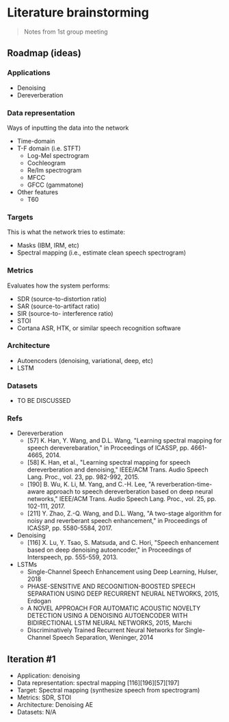 # Literature brainstorming
> Notes from 1st group meeting

## Roadmap (ideas)

### Applications
- Denoising
- Dereverberation

### Data representation
Ways of inputting the data into the network
- Time-domain
- T-F domain (i.e. STFT)
  - Log-Mel spectrogram
  - Cochleogram
  - Re/Im spectrogram
  - MFCC
  - GFCC (gammatone)
- Other features
  - T60

### Targets
This is what the network tries to estimate:
- Masks (IBM, IRM, etc)
- Spectral mapping (i.e., estimate clean speech spectrogram)

### Metrics
Evaluates how the system performs:
- SDR (source-to-distortion ratio)
- SAR (source-to-artifact ratio) 
- SIR (source-to- interference ratio)
- STOI
- Cortana ASR, HTK, or similar speech recognition software

### Architecture
- Autoencoders (denoising, variational, deep, etc)
- LSTM

### Datasets
- TO BE DISCUSSED

### Refs
- Dereverberation
  - [57] K. Han, Y. Wang, and D.L. Wang, "Learning spectral mapping for speech dereverebaration," in Proceedings of ICASSP, pp. 4661-4665, 2014.
  - [58] K. Han, et al., "Learning spectral mapping for speech dereverberation and denoising," IEEE/ACM Trans. Audio Speech Lang. Proc., vol. 23, pp. 982-992, 2015.
  - [190] B. Wu, K. Li, M. Yang, and C.-H. Lee, "A reverberation-time-aware approach to speech dereverberation based on deep neural networks," IEEE/ACM Trans. Audio Speech Lang. Proc., vol. 25, pp. 102-111, 2017.
  - [211] Y. Zhao, Z.-Q. Wang, and D.L. Wang, "A two-stage algorithm for noisy and reverberant speech enhancement," in Proceedings of ICASSP, pp. 5580-5584, 2017.
- Denoising
  - [116] X. Lu, Y. Tsao, S. Matsuda, and C. Hori, "Speech enhancement based on deep denoising autoencoder," in Proceedings of Interspeech, pp. 555-559, 2013.
- LSTMs
  - Single-Channel Speech Enhancement using Deep Learning, Hulser, 2018
  - PHASE-SENSITIVE AND RECOGNITION-BOOSTED SPEECH SEPARATION USING DEEP RECURRENT NEURAL NETWORKS, 2015, Erdogan
  - A NOVEL APPROACH FOR AUTOMATIC ACOUSTIC NOVELTY DETECTION USING A DENOISING AUTOENCODER WITH BIDIRECTIONAL LSTM NEURAL NETWORKS, 2015, Marchi
  - Discriminatively Trained Recurrent Neural Networks for Single-Channel Speech Separation, Weninger, 2014

## Iteration #1
- Application: denoising
- Data representation: spectral mapping [116][196][57][197]
- Target: Spectral mapping (synthesize speech from spectrogram)
- Metrics: SDR, STOI
- Architecture: Denoising AE
- Datasets: N/A